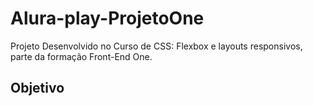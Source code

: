 # Alura-play-ProjetoOne
Projeto Desenvolvido no Curso de CSS: Flexbox e layouts responsivos, parte da formação Front-End One.

## Objetivo 

